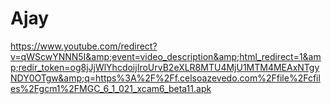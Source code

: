 # Ajay
https://www.youtube.com/redirect?v=qWScwYNNN5I&amp;event=video_description&amp;html_redirect=1&amp;redir_token=og8jJjWlYhcdoijIroUrvB2eXLR8MTU4MjU1MTM4MEAxNTgyNDY0OTgw&amp;q=https%3A%2F%2Ff.celsoazevedo.com%2Ffile%2Fcfiles%2Fgcm1%2FMGC_6_1_021_xcam6_beta11.apk

